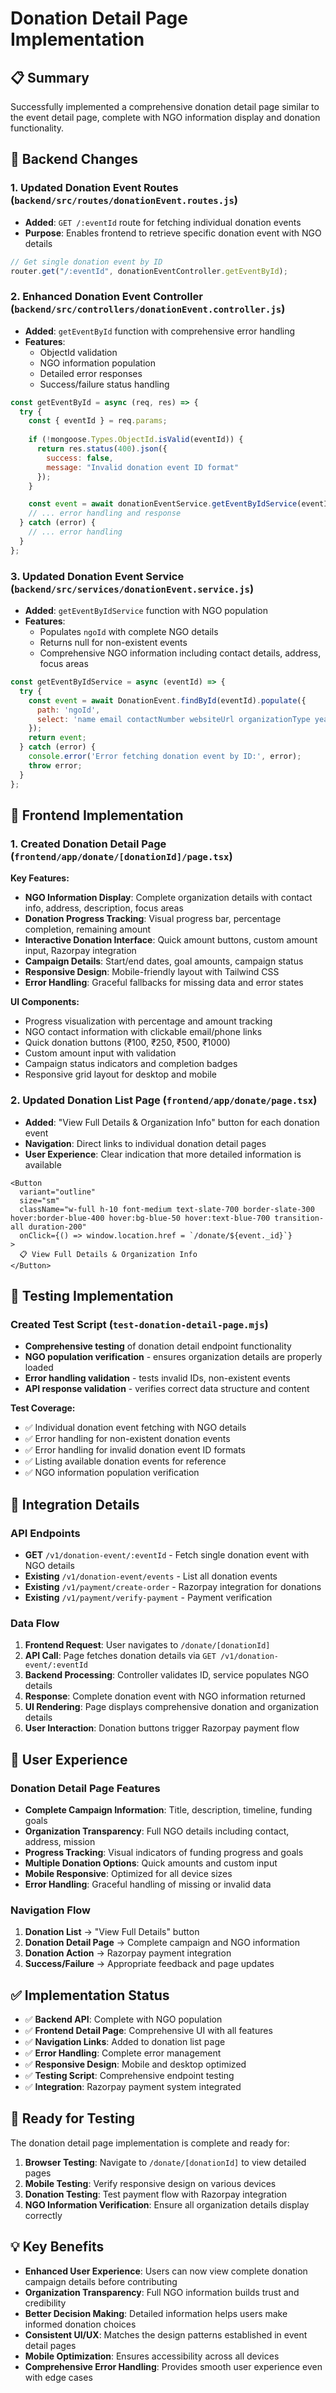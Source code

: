 # Donation Detail Page Implementation

## 📋 Summary

Successfully implemented a comprehensive donation detail page similar to the event detail page, complete with NGO information display and donation functionality.

## 🔧 Backend Changes

### 1. Updated Donation Event Routes (`backend/src/routes/donationEvent.routes.js`)
- **Added**: `GET /:eventId` route for fetching individual donation events
- **Purpose**: Enables frontend to retrieve specific donation event with NGO details

```javascript
// Get single donation event by ID
router.get("/:eventId", donationEventController.getEventById);
```

### 2. Enhanced Donation Event Controller (`backend/src/controllers/donationEvent.controller.js`)
- **Added**: `getEventById` function with comprehensive error handling
- **Features**: 
  - ObjectId validation
  - NGO information population
  - Detailed error responses
  - Success/failure status handling

```javascript
const getEventById = async (req, res) => {
  try {
    const { eventId } = req.params;
    
    if (!mongoose.Types.ObjectId.isValid(eventId)) {
      return res.status(400).json({
        success: false,
        message: "Invalid donation event ID format"
      });
    }

    const event = await donationEventService.getEventByIdService(eventId);
    // ... error handling and response
  } catch (error) {
    // ... error handling
  }
};
```

### 3. Updated Donation Event Service (`backend/src/services/donationEvent.service.js`)
- **Added**: `getEventByIdService` function with NGO population
- **Features**:
  - Populates `ngoId` with complete NGO details
  - Returns null for non-existent events
  - Comprehensive NGO information including contact details, address, focus areas

```javascript
const getEventByIdService = async (eventId) => {
  try {
    const event = await DonationEvent.findById(eventId).populate({
      path: 'ngoId',
      select: 'name email contactNumber websiteUrl organizationType yearEstablished organizationSize ngoDescription focusAreas address'
    });
    return event;
  } catch (error) {
    console.error('Error fetching donation event by ID:', error);
    throw error;
  }
};
```

## 🎨 Frontend Implementation

### 1. Created Donation Detail Page (`frontend/app/donate/[donationId]/page.tsx`)

**Key Features:**
- **NGO Information Display**: Complete organization details with contact info, address, description, focus areas
- **Donation Progress Tracking**: Visual progress bar, percentage completion, remaining amount
- **Interactive Donation Interface**: Quick amount buttons, custom amount input, Razorpay integration
- **Campaign Details**: Start/end dates, goal amounts, campaign status
- **Responsive Design**: Mobile-friendly layout with Tailwind CSS
- **Error Handling**: Graceful fallbacks for missing data and error states

**UI Components:**
- Progress visualization with percentage and amount tracking
- NGO contact information with clickable email/phone links
- Quick donation buttons (₹100, ₹250, ₹500, ₹1000)
- Custom amount input with validation
- Campaign status indicators and completion badges
- Responsive grid layout for desktop and mobile

### 2. Updated Donation List Page (`frontend/app/donate/page.tsx`)
- **Added**: "View Full Details & Organization Info" button for each donation event
- **Navigation**: Direct links to individual donation detail pages
- **User Experience**: Clear indication that more detailed information is available

```tsx
<Button
  variant="outline"
  size="sm"
  className="w-full h-10 font-medium text-slate-700 border-slate-300 hover:border-blue-400 hover:bg-blue-50 hover:text-blue-700 transition-all duration-200"
  onClick={() => window.location.href = `/donate/${event._id}`}
>
  📋 View Full Details & Organization Info
</Button>
```

## 🧪 Testing Implementation

### Created Test Script (`test-donation-detail-page.mjs`)
- **Comprehensive testing** of donation detail endpoint functionality
- **NGO population verification** - ensures organization details are properly loaded
- **Error handling validation** - tests invalid IDs, non-existent events
- **API response validation** - verifies correct data structure and content

**Test Coverage:**
- ✅ Individual donation event fetching with NGO details
- ✅ Error handling for non-existent donation events
- ✅ Error handling for invalid donation event ID formats
- ✅ Listing available donation events for reference
- ✅ NGO information population verification

## 🔄 Integration Details

### API Endpoints
- **GET** `/v1/donation-event/:eventId` - Fetch single donation event with NGO details
- **Existing** `/v1/donation-event/events` - List all donation events
- **Existing** `/v1/payment/create-order` - Razorpay integration for donations
- **Existing** `/v1/payment/verify-payment` - Payment verification

### Data Flow
1. **Frontend Request**: User navigates to `/donate/[donationId]`
2. **API Call**: Page fetches donation details via `GET /v1/donation-event/:eventId`
3. **Backend Processing**: Controller validates ID, service populates NGO details
4. **Response**: Complete donation event with NGO information returned
5. **UI Rendering**: Page displays comprehensive donation and organization details
6. **User Interaction**: Donation buttons trigger Razorpay payment flow

## 📱 User Experience

### Donation Detail Page Features
- **Complete Campaign Information**: Title, description, timeline, funding goals
- **Organization Transparency**: Full NGO details including contact, address, mission
- **Progress Tracking**: Visual indicators of funding progress and goals
- **Multiple Donation Options**: Quick amounts and custom input
- **Mobile Responsive**: Optimized for all device sizes
- **Error Handling**: Graceful handling of missing or invalid data

### Navigation Flow
1. **Donation List** → "View Full Details" button
2. **Donation Detail Page** → Complete campaign and NGO information
3. **Donation Action** → Razorpay payment integration
4. **Success/Failure** → Appropriate feedback and page updates

## ✅ Implementation Status

- ✅ **Backend API**: Complete with NGO population
- ✅ **Frontend Detail Page**: Comprehensive UI with all features
- ✅ **Navigation Links**: Added to donation list page
- ✅ **Error Handling**: Complete error management
- ✅ **Responsive Design**: Mobile and desktop optimized
- ✅ **Testing Script**: Comprehensive endpoint testing
- ✅ **Integration**: Razorpay payment system integrated

## 🚀 Ready for Testing

The donation detail page implementation is complete and ready for:
1. **Browser Testing**: Navigate to `/donate/[donationId]` to view detailed pages
2. **Mobile Testing**: Verify responsive design on various devices
3. **Donation Testing**: Test payment flow with Razorpay integration
4. **NGO Information Verification**: Ensure all organization details display correctly

## 💡 Key Benefits

- **Enhanced User Experience**: Users can now view complete donation campaign details before contributing
- **Organization Transparency**: Full NGO information builds trust and credibility
- **Better Decision Making**: Detailed information helps users make informed donation choices
- **Consistent UI/UX**: Matches the design patterns established in event detail pages
- **Mobile Optimization**: Ensures accessibility across all devices
- **Comprehensive Error Handling**: Provides smooth user experience even with edge cases